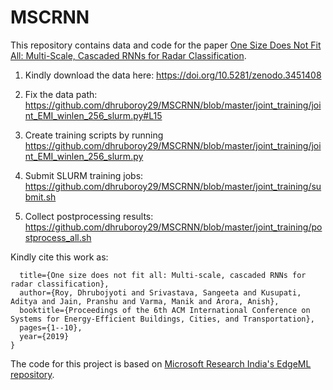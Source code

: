 # MSCRNN
This repository contains data and code for the paper [One Size Does Not Fit All: Multi-Scale, Cascaded RNNs for Radar Classification](https://dl.acm.org/doi/abs/10.1145/3360322.3360860).

1. Kindly download the data here: https://doi.org/10.5281/zenodo.3451408

2. Fix the data path: https://github.com/dhruboroy29/MSCRNN/blob/master/joint_training/joint_EMI_winlen_256_slurm.py#L15

3. Create training scripts by running https://github.com/dhruboroy29/MSCRNN/blob/master/joint_training/joint_EMI_winlen_256_slurm.py

4. Submit SLURM training jobs: https://github.com/dhruboroy29/MSCRNN/blob/master/joint_training/submit.sh

5. Collect postprocessing results: https://github.com/dhruboroy29/MSCRNN/blob/master/joint_training/postprocess_all.sh

Kindly cite this work as:

```@inproceedings{roy2019one,
  title={One size does not fit all: Multi-scale, cascaded RNNs for radar classification},
  author={Roy, Dhrubojyoti and Srivastava, Sangeeta and Kusupati, Aditya and Jain, Pranshu and Varma, Manik and Arora, Anish},
  booktitle={Proceedings of the 6th ACM International Conference on Systems for Energy-Efficient Buildings, Cities, and Transportation},
  pages={1--10},
  year={2019}
}
```
The code for this project is based on [Microsoft Research India's EdgeML repository](https://github.com/Microsoft/EdgeML).



